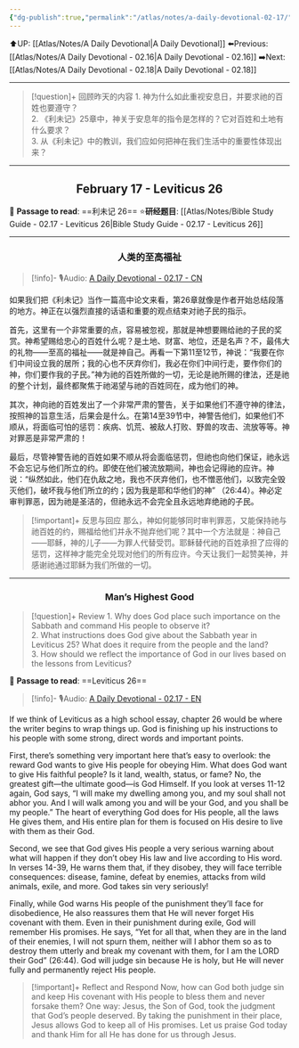 ```yaml
---
{"dg-publish":true,"permalink":"/atlas/notes/a-daily-devotional-02-17/"}
---
```


 ⬆️UP: [[Atlas/Notes/A Daily Devotional\|A Daily Devotional]]
⬅️Previous: [[Atlas/Notes/A Daily Devotional - 02.16\|A Daily Devotional - 02.16]]
➡️Next: [[Atlas/Notes/A Daily Devotional - 02.18\|A Daily Devotional - 02.18]]

---

> [!question]+ 回顾昨天的内容
> 1.⁠ ⁠神为什么如此重视安息日，并要求祂的百姓也要遵守？   
> 2.⁠ ⁠《利未记》25章中，神关于安息年的指令是怎样的？它对百姓和土地有什么要求？  
> 3.⁠ ⁠从《利未记》中的教训，我们应如何把神在我们生活中的重要性体现出来？  


---
## <center>February 17 - Leviticus 26</center>

📖 **Passage to read**: ==利未记 26==
⭐**研经题目**: [[Atlas/Notes/Bible Study Guide - 02.17 - Leviticus 26\|Bible Study Guide - 02.17 - Leviticus 26]]

---
### <center>人类的至高福祉</center>

> [!info]- 🎙️Audio: [A Daily Devotional - 02.17 - CN]()

如果我们把《利未记》当作一篇高中论文来看，第26章就像是作者开始总结段落的地方。神正在以强烈直接的话语和重要的观点结束对祂子民的指示。

首先，这里有一个非常重要的点，容易被忽视，那就是神想要赐给祂的子民的奖赏。神希望赐给忠心的百姓什么呢？是土地、财富、地位，还是名声？不，最伟大的礼物——至高的福祉——就是神自己。再看一下第11至12节，神说：“我要在你们中间设立我的居所；我的心也不厌弃你们，我必在你们中间行走，要作你们的神，你们要作我的子民。”神为祂的百姓所做的一切，无论是祂所赐的律法，还是祂的整个计划，最终都聚焦于祂渴望与祂的百姓同在，成为他们的神。

其次，神向祂的百姓发出了一个非常严肃的警告，关于如果他们不遵守神的律法，按照神的旨意生活，后果会是什么。在第14至39节中，神警告他们，如果他们不顺从，将面临可怕的惩罚：疾病、饥荒、被敌人打败、野兽的攻击、流放等等。神对罪恶是非常严肃的！

最后，尽管神警告祂的百姓如果不顺从将会面临惩罚，但祂也向他们保证，祂永远不会忘记与他们所立的约。即使在他们被流放期间，神也会记得祂的应许。神说：“纵然如此，他们在仇敌之地，我也不厌弃他们，也不憎恶他们，以致完全毁灭他们，破坏我与他们所立的约；因为我是耶和华他们的神” （26:44）。神必定审判罪恶，因为祂是圣洁的，但祂永远不会完全且永远地弃绝祂的子民。

> [!important]+ 反思与回应
那么，神如何能够同时审判罪恶，又能保持祂与祂百姓的约，赐福给他们并永不抛弃他们呢？其中一个方法就是：神自己——耶稣，神的儿子——为罪人代替受罚。耶稣替代祂的百姓承担了应得的惩罚，这样神才能完全兑现对他们的所有应许。今天让我们一起赞美神，并感谢祂通过耶稣为我们所做的一切。


---
### <center>Man’s Highest Good</center>

> [!question]+ Review
> 1.⁠ ⁠Why does God place such importance on the Sabbath and command His people to observe it?  
> 2.⁠ ⁠What instructions does God give about the Sabbath year in Leviticus 25? What does it require from the people and the land?  
> 3.⁠ ⁠How should we reflect the importance of God in our lives based on the lessons from Leviticus?

📖 **Passage to read**: ==Leviticus 26==

> [!info]- 🎙️Audio: [A Daily Devotional - 02.17 - EN]()  

If we think of Leviticus as a high school essay, chapter 26 would be where the writer begins to wrap things up. God is finishing up his instructions to his people with some strong, direct words and important points.

First, there’s something very important here that’s easy to overlook: the reward God wants to give His people for obeying Him. What does God want to give His faithful people? Is it land, wealth, status, or fame? No, the greatest gift—the ultimate good—is God Himself. If you look at verses 11-12 again, God says, “I will make my dwelling among you, and my soul shall not abhor you. And I will walk among you and will be your God, and you shall be my people.” The heart of everything God does for His people, all the laws He gives them, and His entire plan for them is focused on His desire to live with them as their God.

Second, we see that God gives His people a very serious warning about what will happen if they don’t obey His law and live according to His word. In verses 14-39, He warns them that, if they disobey, they will face terrible consequences: disease, famine, defeat by enemies, attacks from wild animals, exile, and more. God takes sin very seriously!

Finally, while God warns His people of the punishment they’ll face for disobedience, He also reassures them that He will never forget His covenant with them. Even in their punishment during exile, God will remember His promises. He says, “Yet for all that, when they are in the land of their enemies, I will not spurn them, neither will I abhor them so as to destroy them utterly and break my covenant with them, for I am the LORD their God” (26:44). God will judge sin because He is holy, but He will never fully and permanently reject His people.

> [!important]+ Reflect and Respond
Now, how can God both judge sin and keep His covenant with His people to bless them and never forsake them? One way: Jesus, the Son of God, took the judgment that God’s people deserved. By taking the punishment in their place, Jesus allows God to keep all of His promises. Let us praise God today and thank Him for all He has done for us through Jesus.

















